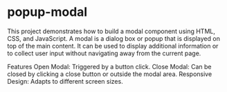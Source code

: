 # popup-modal

This project demonstrates how to build a modal component using HTML, CSS, and JavaScript. A modal is a dialog box or popup that is displayed on top of the main content. It can be used to display additional information or to collect user input without navigating away from the current page.

Features
Open Modal: Triggered by a button click.
Close Modal: Can be closed by clicking a close button or outside the modal area.
Responsive Design: Adapts to different screen sizes.